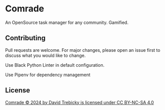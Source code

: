 # Comrade

An OpenSource task manager for any community. Gamified.

## Contributing

Pull requests are welcome. For major changes, please open an issue first
to discuss what you would like to change.


Use Black Python Linter in default configuration.

Use Pipenv for dependency management

## License

[Comrade © 2024 by David Trebicky is licensed under CC BY-NC-SA 4.0 ](http://creativecommons.org/licenses/by-nc-sa/4.0/)